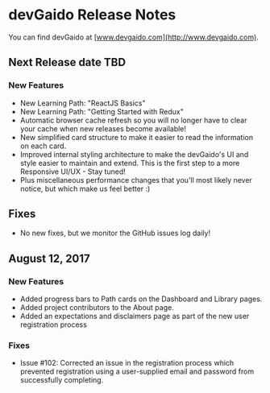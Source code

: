 # devGaido Release Notes

You can find devGaido at [www.devgaido.com](http://www.devgaido.com).

## Next Release date TBD

### New Features

- New Learning Path: "ReactJS Basics"
- New Learning Path: "Getting Started with Redux"
- Automatic browser cache refresh so you will no longer have to clear your cache when new releases become available!
- New simplified card structure to make it easier to read the information on each card.
- Improved internal styling architecture to make the devGaido's UI and style easier to maintain and extend. This is the first step to a more Responsive UI/UX - Stay tuned!
- Plus miscellaneous performance changes that you'll most likely never notice, but which make us feel better :)

## Fixes

- No new fixes, but we monitor the GitHub issues log daily!

## August 12, 2017

### New Features

- Added progress bars to Path cards on the Dashboard and Library pages.
- Added project contributors to the About page.
- Added an expectations and disclaimers page as part of the new user registration process

### Fixes

- Issue #102: Corrected an issue in the registration process which prevented registration using a user-supplied email and password from successfully completing. 